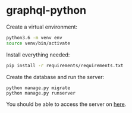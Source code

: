 # graphql-python

Create a virtual environment:
```bash
python3.6 -m venv env
source venv/bin/activate
```

Install everything needed:
```bash
pip install -r requirements/requirements.txt
```

Create the database and run the server:
```
python manage.py migrate
python manage.py runserver
```

You should be able to access the server on [here](http://localhost:8000/graphql).
